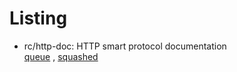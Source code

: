 # Listing

 - rc/http-doc: HTTP smart protocol documentation  
   [queue](https://github.com/rctay/tree/rc/http-doc/q)
   , [squashed](https://github.com/rctay/tree/rc/http-doc/p)
